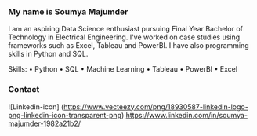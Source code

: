 ### My name is Soumya Majumder
I am an aspiring Data Science enthusiast pursuing Final Year Bachelor of Technology in Electrical Engineering. I've worked on case studies using frameworks such as Excel, Tableau and PowerBI. I have also programming skills in Python and SQL.

Skills:
• Python
• SQL
• Machine Learning
• Tableau
• PowerBI
• Excel

### Contact
![Linkedin-icon] (https://www.vecteezy.com/png/18930587-linkedin-logo-png-linkedin-icon-transparent-png)  https://www.linkedin.com/in/soumya-majumder-1982a21b2/

<!--
**iSoumya16/iSoumya16** is a ✨ _special_ ✨ repository because its `README.md` (this file) appears on your GitHub profile.

Here are some ideas to get you started:

- 🔭 I’m currently working on ...
- 🌱 I’m currently learning ...
- 👯 I’m looking to collaborate on ...
- 🤔 I’m looking for help with ...
- 💬 Ask me about ...
- 📫 How to reach me: ...
- 😄 Pronouns: ...
- ⚡ Fun fact: ...
-->
